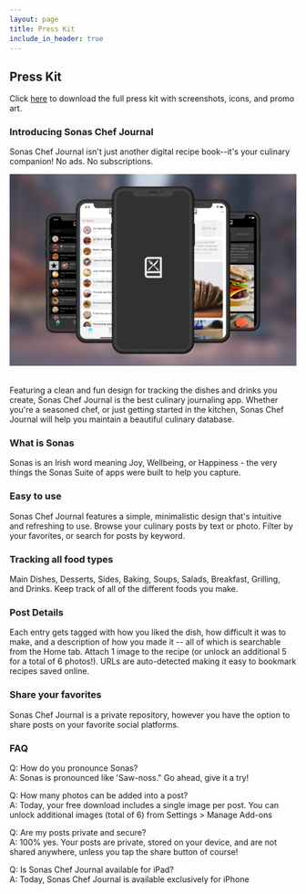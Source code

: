```yaml
---
layout: page
title: Press Kit
include_in_header: true
---
```


## Press Kit
Click [here](https://www.icloud.com/iclouddrive/0l0G4saoR1dCmIHEvQq-y2DIw#Sonas_Chef_Journal_Press_Kit) to download the full press kit with screenshots, icons, and promo art.

### Introducing Sonas Chef Journal
Sonas Chef Journal isn't just another digital recipe book--it's your culinary companion! No ads. No subscriptions.

![](/assets/image1.png)<br><br>

Featuring a clean and fun design for tracking the dishes and drinks you create, Sonas Chef Journal is the best culinary journaling app. Whether you're a seasoned chef, or just getting started in the kitchen, Sonas Chef Journal will help you maintain a beautiful culinary database.

### What is Sonas<br>
Sonas is an Irish word meaning Joy, Wellbeing, or Happiness - the very things the Sonas Suite of apps were built to help you capture. 

### Easy to use<br>
Sonas Chef Journal features a simple, minimalistic design that's intuitive and refreshing to use. Browse your culinary posts by text or photo. Filter by your favorites, or search for posts by keyword. 

### Tracking all food types<br>
Main Dishes, Desserts, Sides, Baking, Soups, Salads, Breakfast, Grilling, and Drinks. Keep track of all of the different foods you make. 

### Post Details<br>
Each entry gets tagged with how you liked the dish, how difficult it was to make, and a description of how you made it -- all of which is searchable from the Home tab. Attach 1 image to the recipe (or unlock an additional 5 for a total of 6 photos!). URLs are auto-detected making it easy to bookmark recipes saved online.

### Share your favorites<br>
Sonas Chef Journal is a private repository, however you have the option to share posts on your favorite social platforms. 

### FAQ<br>
Q: How do you pronounce Sonas?<br>
A: Sonas is pronounced like 'Saw-noss." Go ahead, give it a try!

Q: How many photos can be added into a post?<br>
A: Today, your free download includes a single image per post. You can unlock additional images (total of 6) from Settings > Manage Add-ons

Q: Are my posts private and secure?<br>
A: 100% yes. Your posts are private, stored on your device, and are not shared anywhere, unless you tap the share button of course!

Q: Is Sonas Chef Journal available for iPad?<br>
A: Today, Sonas Chef Journal is available exclusively for iPhone
